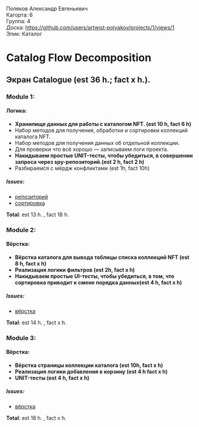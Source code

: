 Поляков Александр Евгеньевич
<br /> Кагорта: 6
<br /> Группа: 4
<br /> Доска: https://github.com/users/artwist-polyakov/projects/1/views/1
<br /> Эпик: Каталог

# Catalog Flow Decomposition
## Экран Catalogue (est 36 h.; fact x h.).

### Module 1:

#### Логика:
- **Хранилище данных для работы с каталогом NFT. (est 10 h, fact 6 h)**
- Набор методов для получения, обработки и сортировки коллекций каталога NFT.
- Набор методов для получения данных об отдельной коллекции.
- Для проверки что всё хорошо — записываем логи проекта.
- **Накидываем простые UNIT-тесты, чтобы убедиться, в совершении запроса через spy-репозиторий.(est 2 h, fact 2 h)**
- Разбираемся с мёрдж конфликтами (est 1h, fact 10h)

##### Issues:
- [репозиторий](https://github.com/artwist-polyakov/iOS-FakeNFT-StarterProject-Public/issues/4)
- [сортировка](https://github.com/artwist-polyakov/iOS-FakeNFT-StarterProject-Public/issues/5)

**Total**: est 13 h. , fact 18 h.

### Module 2:

#### Вёрстка:
- **Вёрстка каталога для вывода таблицы списка коллекций NFT (est 8 h, fact x h)**
- **Реализация логики фильтров (est 2h, fact x h)**
- **Накидываем простые UI-тесты, чтобы убедиться, в том, что сортировка приводит к смене порядка данных(est 4 h, fact x h)**

##### Issues:
- [вёрстка](https://github.com/artwist-polyakov/iOS-FakeNFT-StarterProject-Public/issues/6)

**Total**: est 14 h. , fact x h.

### Module 3:

#### Вёрстка:
- **Вёрстка страницы коллекции каталога (est 10h, fact x h)**
- **Реализация логики добавления в корзину (est 4 h fact x h)**
- **UNIT-тесты (est 4 h, fact x h)**

##### Issues:
- [вёрстка](https://github.com/artwist-polyakov/iOS-FakeNFT-StarterProject-Public/issues/7)

**Total**: est 18 h. , fact x h.

